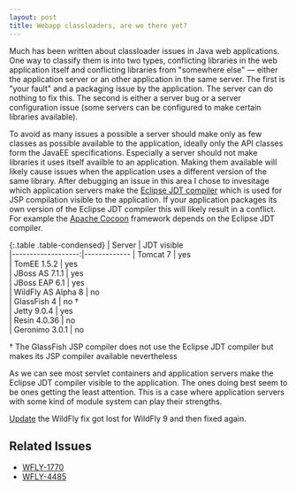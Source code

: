 ```yaml
---
layout: post
title: Webapp classloaders, are we there yet? 
---
```


Much has been written about classloader issues in Java web applications. One way to classify them is into two types, conflicting libraries in the web application itself and conflicting libraries from "somewhere else" — either the application server or an other application in the same server. The first is "your fault" and a packaging issue by the application. The server can do nothing to fix this. The second is either a server bug or a server configuration issue (some servers can be configured to make certain libraries available).

To avoid as many issues a possible a server should make only as few classes as possible available to the application, ideally only the API classes form the JavaEE specifications. Especially a server should not make libraries it uses itself availble to an application. Making them available will likely cause issues when the application uses a different version of the same library. After debugging an issue in this area I chose to invesitage which application servers make the [Eclipse JDT compiler](http://www.eclipse.org/jdt/core/) which is used for JSP compilation visible to the application. If your application packages its own version of the Eclipse JDT compiler this will likely result in a conflict. For example the [Apache Cocoon](http://cocoon.apache.org) framework depends on the Eclipse JDT compiler.

{:.table .table-condensed}
| Server             | JDT visible  
|-------------------:|-------------
| Tomcat 7           | yes         
| TomEE 1.5.2        | yes         
| JBoss AS 7.1.1     | yes         
| JBoss EAP 6.1      | yes         
| WildFly AS Alpha 8 | no          
| GlassFish 4        | no †        
| Jetty 9.0.4        | yes         
| Resin 4.0.36       | no          
| Geronimo 3.0.1     | no          
 
† The GlassFish JSP compiler does not use the Eclipse JDT compiler but makes its JSP compiler available nevertheless

As we can see most servlet containers and application servers make the Eclipse JDT compiler visible to the application. The ones doing best seem to be ones getting the least attention. This is a case where application servers with some kind of module system can play their strengths.

<ins>Update</ins> the WildFly fix got lost for WildFly 9 and then fixed again.

Related Issues
--------------
 * [WFLY-1770](https://issues.jboss.org/browse/WFLY-1770)
 * [WFLY-4485](https://issues.jboss.org/browse/WFLY-4485)

